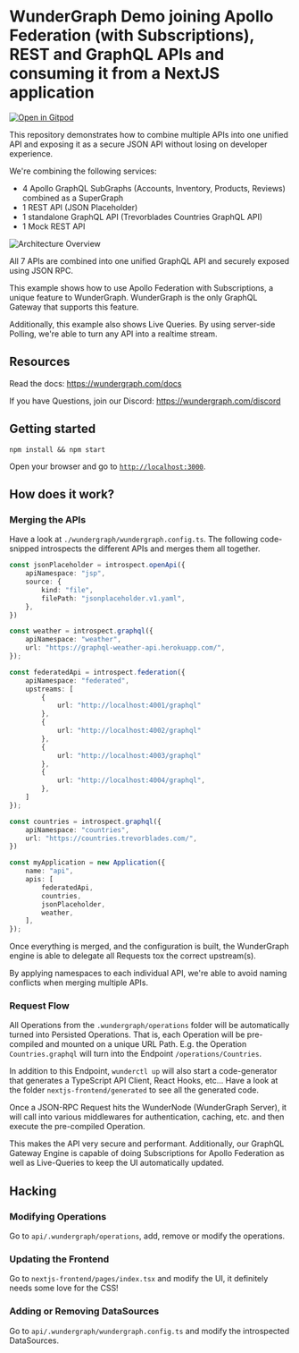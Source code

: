 # WunderGraph Demo joining Apollo Federation (with Subscriptions), REST and GraphQL APIs and consuming it from a NextJS application

[![Open in Gitpod](https://gitpod.io/button/open-in-gitpod.svg)](https://gitpod.io/#https://github.com/wundergraph/wundergraph-demo)


This repository demonstrates how to combine multiple APIs into one unified API
and exposing it as a secure JSON API without losing on developer experience.

We're combining the following services:
- 4 Apollo GraphQL SubGraphs (Accounts, Inventory, Products, Reviews) combined as a SuperGraph
- 1 REST API (JSON Placeholder)
- 1 standalone GraphQL API (Trevorblades Countries GraphQL API)
- 1 Mock REST API

![Architecture Overview](ArchitectureOverview.png "Architecture Overview")

All 7 APIs are combined into one unified GraphQL API and securely exposed using JSON RPC.

This example shows how to use Apollo Federation with Subscriptions,
a unique feature to WunderGraph.
WunderGraph is the only GraphQL Gateway that supports this feature.

Additionally, this example also shows Live Queries.
By using server-side Polling, we're able to turn any API into a realtime stream.

## Resources

Read the docs: https://wundergraph.com/docs

If you have Questions, join our Discord: https://wundergraph.com/discord

## Getting started

```shell
npm install && npm start
```

Open your browser and go to  [`http://localhost:3000`](http://localhost:3000).

## How does it work?

### Merging the APIs

Have a look at `./wundergraph/wundergraph.config.ts`.
The following code-snipped introspects the different APIs and merges them all together.

```typescript
const jsonPlaceholder = introspect.openApi({
    apiNamespace: "jsp",
    source: {
        kind: "file",
        filePath: "jsonplaceholder.v1.yaml",
    },
})

const weather = introspect.graphql({
    apiNamespace: "weather",
    url: "https://graphql-weather-api.herokuapp.com/",
});

const federatedApi = introspect.federation({
    apiNamespace: "federated",
    upstreams: [
        {
            url: "http://localhost:4001/graphql"
        },
        {
            url: "http://localhost:4002/graphql"
        },
        {
            url: "http://localhost:4003/graphql"
        },
        {
            url: "http://localhost:4004/graphql",
        },
    ]
});

const countries = introspect.graphql({
    apiNamespace: "countries",
    url: "https://countries.trevorblades.com/",
})

const myApplication = new Application({
    name: "api",
    apis: [
        federatedApi,
        countries,
        jsonPlaceholder,
        weather,
    ],
});
```

Once everything is merged, and the configuration is built,
the WunderGraph engine is able to delegate all Requests tox the correct upstream(s).

By applying namespaces to each individual API,
we're able to avoid naming conflicts when merging multiple APIs.

### Request Flow

All Operations from the `.wundergraph/operations` folder will be automatically turned into Persisted Operations.
That is, each Operation will be pre-compiled and mounted on a unique URL Path.
E.g. the Operation `Countries.graphql` will turn into the Endpoint `/operations/Countries`.

In addition to this Endpoint, `wunderctl up` will also start a code-generator that generates a TypeScript API Client, React Hooks, etc...
Have a look at the folder `nextjs-frontend/generated` to see all the generated code.

Once a JSON-RPC Request hits the WunderNode (WunderGraph Server),
it will call into various middlewares for authentication, caching, etc.
and then execute the pre-compiled Operation.

This makes the API very secure and performant.
Additionally, our GraphQL Gateway Engine is capable of doing Subscriptions for Apollo Federation as well as Live-Queries to keep the UI automatically updated.

## Hacking

### Modifying Operations

Go to `api/.wundergraph/operations`, add, remove or modify the operations.

### Updating the Frontend

Go to `nextjs-frontend/pages/index.tsx` and modify the UI, it definitely needs some love for the CSS!

### Adding or Removing DataSources

Go to `api/.wundergraph/wundergraph.config.ts` and modify the introspected DataSources.
